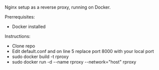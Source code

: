 Nginx setup as a reverse proxy, running on Docker.

Prerrequisites:
- Docker installed

Instructions:
- Clone repo
- Edit default.conf and on line 5 replace port 8000 with your local port
- sudo docker build -t rproxy
- sudo docker run -d --name rproxy --network="host" rproxy
